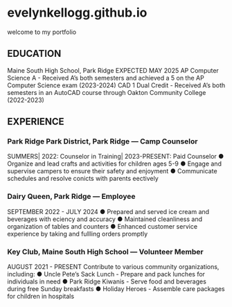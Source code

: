 # evelynkellogg.github.io
welcome to my portfolio

## EDUCATION
Maine South High School, Park Ridge
EXPECTED MAY 2025
AP Computer Science A - Received A’s both semesters and
achieved a 5 on the AP Computer Science exam (2023-2024)
CAD 1 Dual Credit - Received A’s both semesters in an AutoCAD
course through Oakton Community College (2022-2023)

## EXPERIENCE
### Park Ridge Park District, Park Ridge — Camp Counselor
SUMMERS| 2022: Counselor in Training| 2023-PRESENT: Paid Counselor
● Organize and lead crafts and activities for children
ages 5-9
● Engage and supervise campers to ensure their safety
and enjoyment
● Communicate schedules and resolve conicts with
parents eectively
### Dairy Queen, Park Ridge — Employee
SEPTEMBER 2022 - JULY 2024
● Prepared and served ice cream and beverages with
eciency and accuracy
● Maintained cleanliness and organization of tables and
counters
● Enhanced customer service experience by taking and
fullling orders promptly
### Key Club, Maine South High School — Volunteer Member
AUGUST 2021 - PRESENT
Contribute to various community organizations, including:
● Uncle Pete’s Sack Lunch - Prepare and pack lunches
for individuals in need
● Park Ridge Kiwanis - Serve food and beverages during
free Sunday breakfasts
● Holiday Heroes - Assemble care packages for children
in hospitals
